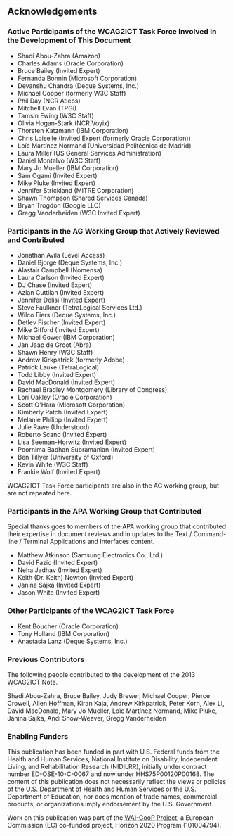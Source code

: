 ## Acknowledgements

### Active Participants of the WCAG2ICT Task Force Involved in the Development of This Document
* Shadi Abou-Zahra (Amazon)
* Charles Adams (Oracle Corporation)
* Bruce Bailey (Invited Expert)
* Fernanda Bonnin (Microsoft Corporation)
* Devanshu Chandra (Deque Systems, Inc.)
* Michael Cooper (formerly W3C Staff)
* Phil Day (NCR Atleos)
* Mitchell Evan (TPGi)
* Tamsin Ewing (W3C Staff)
* Olivia Hogan-Stark (NCR Voyix)
* Thorsten Katzmann (IBM Corporation)
* Chris Loiselle (Invited Expert (formerly Oracle Corporation))
* Loïc Martínez Normand (Universidad Politécnica de Madrid) 
* Laura Miller (US General Services Administration)
* Daniel Montalvo (W3C Staff)
* Mary Jo Mueller (IBM Corporation)
* Sam Ogami (Invited Expert)
* Mike Pluke (Invited Expert)
* Jennifer Strickland (MITRE Corporation)
* Shawn Thompson (Shared Services Canada)
* Bryan Trogdon (Google LLC)
* Gregg Vanderheiden (W3C Invited Expert)

### Participants in the AG Working Group that Actively Reviewed and Contributed

* Jonathan Avila (Level Access)
* Daniel Bjorge (Deque Systems, Inc.)
* Alastair Campbell (Nomensa)
* Laura Carlson (Invited Expert)
* DJ Chase (Invited Expert)
* Azlan Cuttilan (Invited Expert)
* Jennifer Delisi (Invited Expert)
* Steve Faulkner (TetraLogical Services Ltd.)
* Wilco Fiers (Deque Systems, Inc.)
* Detlev Fischer (Invited Expert)
* Mike Gifford (Invited Expert)
* Michael Gower (IBM Corporation)
* Jan Jaap de Groot (Abra)
* Shawn Henry (W3C Staff)
* Andrew Kirkpatrick (formerly Adobe)
* Patrick Lauke (TetraLogical)
* Todd Libby (Invited Expert)
* David MacDonald (Invited Expert)
* Rachael Bradley Montgomery (Library of Congress)
* Lori Oakley (Oracle Corporation)
* Scott O'Hara (Microsoft Corporation)
* Kimberly Patch (Invited Expert)
* Melanie Philipp (Invited Expert)
* Julie Rawe (Understood)
* Roberto Scano (Invited Expert)
* Lisa Seeman-Horwitz (Invited Expert)
* Poornima Badhan Subramanian (Invited Expert)
* Ben Tillyer (University of Oxford)
* Kevin White (W3C Staff)
* Frankie Wolf (Invited Expert)

WCAG2ICT Task Force participants are also in the AG working group, but are not repeated here.

### Participants in the APA Working Group that Contributed
Special thanks goes to members of the APA working group that contributed their expertise in document reviews and in updates to the Text / Command-line / Terminal Applications and Interfaces content. 

* Matthew Atkinson (Samsung Electronics Co., Ltd.)
* David Fazio (Invited Expert)
* Neha Jadhav (Invited Expert)
* Keith (Dr. Keith) Newton (Invited Expert)
* Janina Sajka (Invited Expert)
* Jason White (Invited Expert)

### Other Participants of the WCAG2ICT Task Force
* Kent Boucher (Oracle Corporation)
* Tony Holland (IBM Corporation)
* Anastasia Lanz (Deque Systems, Inc.)

### Previous Contributors
The following people contributed to the development of the 2013 WCAG2ICT Note.

Shadi Abou-Zahra, Bruce Bailey, Judy Brewer, Michael Cooper, Pierce Crowell, Allen Hoffman, Kiran Kaja, Andrew Kirkpatrick, Peter Korn, Alex Li, David MacDonald, Mary Jo Mueller, Loïc Martínez Normand, Mike Pluke, Janina Sajka, Andi Snow-Weaver, Gregg Vanderheiden

### Enabling Funders

This publication has been funded in part with U.S. Federal funds from the Health and Human Services, National Institute on Disability, Independent Living, and Rehabilitation Research (NIDILRR), initially under contract number ED-OSE-10-C-0067 and now under HHS75P00120P00168. The content of this publication does not necessarily reflect the views or policies of the U.S. Department of Health and Human Services or the U.S. Department of Education, nor does mention of trade names, commercial products, or organizations imply endorsement by the U.S. Government.

Work on this publication was part of the [WAI-CooP Project](https://www.w3.org/WAI/about/projects/wai-coop/), a European Commission (EC) co-funded project, Horizon 2020 Program (101004794).
